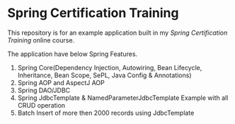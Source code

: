 # Spring Certification Training

This repository is for an example application built in my *Spring Certification Training* online course.

The application have below Spring Features.

1) Spring Core(Dependency Injection, Autowiring, Bean Lifecycle, Inheritance, Bean Scope, SePL, Java Config & Annotations)
2) Spring AOP and AspectJ AOP
3) Spring DAO/JDBC
4) Spring JdbcTemplate & NamedParameterJdbcTemplate Example with all CRUD operation
5) Batch Insert of more then 2000 records using JdbcTemplate